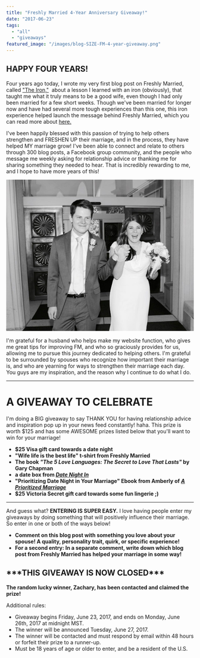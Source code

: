 ```yaml
---
title: "Freshly Married 4-Year Anniversary Giveaway!"
date: "2017-06-23"
tags:
  - "all"
  - "giveaways"
featured_image: "/images/blog-SIZE-FM-4-year-giveaway.png"
---
```


## HAPPY FOUR YEARS!

Four years ago today, I wrote my very first blog post on Freshly Married, called ["The Iron,"](https://freshlymarried.com/the-iron-2/)  about a lesson I learned with an iron (obviously), that taught me what it truly means to be a good wife, even though I had only been married for a few short weeks. Though we've been married for longer now and have had several more tough experiences than this one, this iron experience helped launch the message behind Freshly Married, which you can read more about [here.](https://freshlymarried.com/about/)

I've been happily blessed with this passion of trying to help others strengthen and FRESHEN UP their marriage, and in the process, they have helped MY marriage grow! I've been able to connect and relate to others through 300 blog posts, a Facebook group community, and the people who message me weekly asking for relationship advice or thanking me for sharing something they needed to hear. That is incredibly rewarding to me, and I hope to have more years of this!

![giveaway, blog givewaways, june 2017 blog giveaways, marriage advice, marriage help, lds newlyweds, newlyweds, a prioritized marriage ebook, wife life tshirt](/images/TrevorAmy_wedding_JDA_0014-1.jpg)

I'm grateful for a husband who helps make my website function, who gives me great tips for improving FM, and who so graciously provides for us, allowing me to pursue this journey dedicated to helping others. I'm grateful to be surrounded by spouses who recognize how important their marriage is, and who are yearning for ways to strengthen their marriage each day. You guys are my inspiration, and the reason why I continue to do what I do.

* * *

# A GIVEAWAY TO CELEBRATE

I'm doing a BIG giveaway to say THANK YOU for having relationship advice and inspiration pop up in your news feed constantly! haha. This prize is worth $125 and has some AWESOME prizes listed below that you'll want to win for your marriage!

- **$25 Visa gift card towards a date night**
- **"Wife life is the best life" t-shirt from Freshly Married**
- **The book _"The 5 Love Languages: The Secret to Love That Lasts"_ by Gary Chapman**
- **a date box from [_Date Night In_](http://www.datenightinbox.com/)**
- **"Prioritizing Date Night in Your Marriage" Ebook from Amberly of [_A Prioritized Marriage_](http://www.aprioritizedmarriage.com/shop/)**
- **$25 Victoria Secret gift card towards some fun lingerie ;)**

* * *

And guess what? **ENTERING IS SUPER EASY.** I love having people enter my giveaways by doing something that will positively influence their marriage. So enter in one or both of the ways below!

- **Comment on this blog post with something you love about your spouse! A quality, personality trait, quirk, or specific experience!**
- **For a second entry: In a separate comment, write down which blog post from Freshly Married has helped your marriage in some way!**

## \*\*\*THIS GIVEAWAY IS NOW CLOSED\*\*\*

**The random lucky winner, Zachary, has been contacted and claimed the prize!**

Additional rules:

- Giveaway begins Friday, June 23, 2017, and ends on Monday, June 26th, 2017 at midnight MST.
- The winner will be announced Tuesday, June 27, 2017.
- The winner will be contacted and must respond by email within 48 hours or forfeit their prize to a runner-up.
- Must be 18 years of age or older to enter, and be a resident of the U.S.
